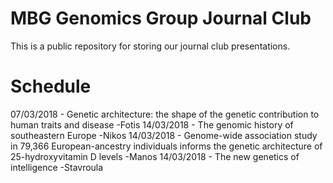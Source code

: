 # MBG Genomics Group Journal Club

This is a public repository for storing our journal club presentations.

# Schedule
07/03/2018 - Genetic architecture: the shape of the genetic contribution to human traits and disease    -Fotis
14/03/2018 - The genomic history of southeastern Europe    -Nikos
14/03/2018 - Genome-wide association study in 79,366 European-ancestry individuals informs the genetic architecture of 25-hydroxyvitamin D levels     -Manos
14/03/2018 - The new genetics of intelligence    -Stavroula
